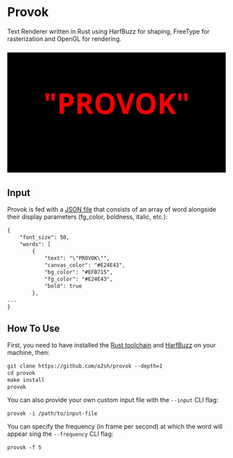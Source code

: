 # Provok

Text Renderer written in Rust using HarfBuzz for shaping, FreeType for rasterization and OpenGL for rendering.

<h3 align="center"><img src="resources/provok.gif"></h3>

## Input

Provok is fed with a [JSON file](./examples/0.json) that consists of an array of word alongside their display parameters (fg_color, boldness, italic, etc.):

```text
{
    "font_size": 50,
    "words": [
        {
            "text": "\"PROVOK\"",
            "canvas_color": "#E24E43",
            "bg_color": "#EFB715",
            "fg_color": "#E24E43",
            "bold": true
        },
...
}

```

## How To Use

First, you need to have installed the [Rust toolchain](https://www.rust-lang.org/tools/install) and [HarfBuzz](https://harfbuzz.github.io) on your machine, then:

```text
git clone https://github.com/o2sh/provok --depth=1
cd provok 
make install
provok
```

You can also provide your own custom input file with the `--input` CLI flag:

```text
provok -i /path/to/input-file
```

You can specify the frequency (in frame per second) at which the word will appear sing the `--frequency` CLI flag:

```text
provok -f 5 
```
